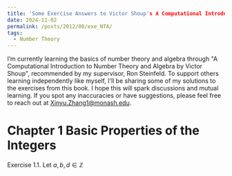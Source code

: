 ```yaml
---
title: 'Some Exercise Answers to Victor Shoup's A Computational Introduction to Number Theory and Algebra (2nd Ed)'
date: 2024-11-02
permalink: /posts/2012/08/exe_NTA/
tags:
  - Number Theory
---
```

I’m currently learning the basics of number theory and algebra through "A Computational Introduction to Number Theory and Algebra by Victor Shoup", recommended by my supervisor, Ron Steinfeld. To support others learning independently like myself, I’ll be sharing some of my solutions to the exercises from this book. I hope this will spark discussions and mutual learning. If you spot any inaccuracies or have suggestions, please feel free to reach out at Xinyu.Zhang1@monash.edu.

Chapter 1 Basic Properties of the Integers
===
Exercise 1.1. Let $a, b, d \in \mathbb{Z}$
